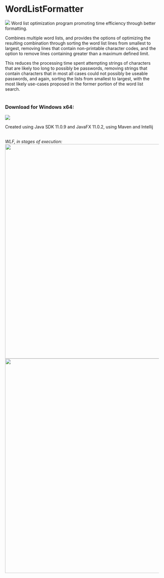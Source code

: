 # WordListFormatter
<img src="https://img.shields.io/github/license/ggroce/WordListFormatter">
Word list optimization program promoting time efficiency through better formatting.  

Combines multiple word lists, and provides the options of optimizing the resulting 
combination through sorting the word list lines from smallest to largest, removing 
lines that contain non-printable character codes, and the option to remove lines 
containing greater than a maximum defined limit.  

This reduces the processing time spent attempting strings of characters that are 
likely too long to possibly be passwords, removing strings that contain characters 
that in most all cases could not possibly be useable passwords, and again, sorting 
the lists from smallest to largest, with the most likely use-cases proposed in the 
former portion of the word list search.  
<br>
### Download for Windows x64: <br>
<a href="https://github.com/ggroce/WordListFormatter/releases/download/v0.9.1-beta/WordlistFormatter-v0.9.1-beta_JRE-Bundle.zip"><img src="https://img.shields.io/github/v/release/ggroce/wordlistformatter?color=green&include_prereleases&label=Download%20%28bundled%20with%20JRE%2011.0.9%29"></a>

Created using Java SDK 11.0.9 and JavaFX 11.0.2, using Maven and Intellij

<br>
<i>WLF, in stages of execution: </i>
<br>
<img src="https://user-images.githubusercontent.com/25714007/98495259-5e2aaa00-2204-11eb-8fa7-945467ed15f6.png" width="700">
<img src="https://user-images.githubusercontent.com/25714007/98495263-5f5bd700-2204-11eb-9963-7567dd89be03.png" width="700">
